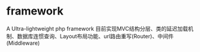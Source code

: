 # framework
A Ultra-lightweight php framework
目前实现MVC结构分层、类的延迟加载机制、数据库连惯查询、Layout布局功能、url路由重写(Router)、中间件(Middleware)
